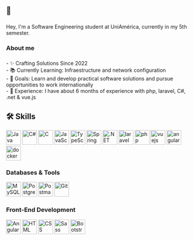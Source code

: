<h2 align="left">👋</h2>

###

<p align="left">Hey, I'm a Software Engineering student at UniAmérica, currently in my 5th semester. </p>
<p align="left"> </p>

###

<h3 align="left">About me</h3>

###

<p align="left">
  - ✨ Crafting Solutions Since 2022<br>
  - 📚 Currently Learning: Infraestructure and network configuration<br>
  - 🎯 Goals: Learn and develop practical software solutions and pursue opportunities to work internationally<br>
  - 🧪 Experience: I have about 6 months of experience with php, laravel, C#, .net & vue.js
</p>

## 🛠️ Skills

<div align="left">
  <img src="https://skillicons.dev/icons?i=java" height="40" alt="Java" />
  <img src="https://skillicons.dev/icons?i=cs" height="40" alt="C#" />
  <img src="https://skillicons.dev/icons?i=c" height="40" alt="C" />
  <img src="https://skillicons.dev/icons?i=js" height="40" alt="JavaScript" />
  <img src="https://skillicons.dev/icons?i=ts" height="40" alt="TypeScript" />
  <img src="https://skillicons.dev/icons?i=spring" height="40" alt="Spring" />
  <img src="https://skillicons.dev/icons?i=dotnet" height="40" alt=".NET" />
  <img src="https://skillicons.dev/icons?i=laravel" height="40" alt="laravel logo"  />
  <img src="https://skillicons.dev/icons?i=php" height="40" alt="php logo"  />
  <img src="https://skillicons.dev/icons?i=vue" height="40" alt="vuejs logo"  />
  <img src="https://skillicons.dev/icons?i=angular" height="40" alt="angularjs logo"  />
  <img src="https://skillicons.dev/icons?i=docker" height="40" alt="docker logo"  />
</div>

### Databases & Tools

<div align="left">
  <img src="https://skillicons.dev/icons?i=mysql" height="40" alt="MySQL" />
  <img src="https://skillicons.dev/icons?i=postgres" height="40" alt="PostgreSQL" />
  <img src="https://skillicons.dev/icons?i=postman" height="40" alt="Postman" />
  <img src="https://skillicons.dev/icons?i=git" height="40" alt="Git" />
</div>

### Front-End Development

<div align="left">
  <img src="https://skillicons.dev/icons?i=angular" height="40" alt="Angular" />
  <img src="https://skillicons.dev/icons?i=html" height="40" alt="HTML" />
  <img src="https://skillicons.dev/icons?i=css" height="40" alt="CSS" />
  <img src="https://skillicons.dev/icons?i=sass" height="40" alt="Sass" />
  <img src="https://skillicons.dev/icons?i=bootstrap" height="40" alt="Bootstrap" />
</div>

###
